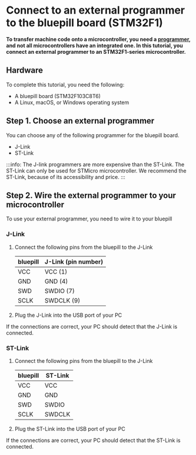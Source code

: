 # Connect to an external programmer to the bluepill board (STM32F1)

**To transfer machine code onto a microcontroller, you need a [programmer](https://www.engineersgarage.com/how-to-guides/microcontroller-programmer-burner), and not all microcontrollers have an integrated one. In this tutorial, you connect an external programmer to an STM32F1-series microcontroller.**

## Hardware

To complete this tutorial, you need the following:

- A bluepill board (STM32F103C8T6)
- A Linux, macOS, or Windows operating system

## Step 1. Choose an external programmer

You can choose any of the following programmer for the bluepill board.

- J-Link
- ST-Link

:::info:
The J-link programmers are more expensive than the ST-Link. The ST-Link can only be used for STMicro microcontroller.
We recommend the ST-Link, because of its accessibility and price.
:::

## Step 2. Wire the external programmer to your microcontroller

To use your external programmer, you need to wire it to your bluepill

### J-Link

1. Connect the following pins from the bluepill to the J-Link

    |    **bluepill**    |    **J-Link (pin number)**   |
    |-------------|-------------------|
    |    VCC      |    VCC (1)        |
    |    GND      |    GND (4)        |
    |    SWD      |    SWDIO (7)      |
    |    SCLK     |    SWDCLK (9)     |
    
2. Plug the J-Link into the USB port of your PC

If the connections are correct, your PC should detect that the J-Link is connected.

    
### ST-Link

1. Connect the following pins from the bluepill to the J-Link

    |    **bluepill**    |    **ST-Link**   |
    |-------------|-------------------|
    |    VCC      |    VCC            |
    |    GND      |    GND            |
    |    SWD      |    SWDIO          |
    |    SCLK     |    SWDCLK         |
    
2. Plug the ST-Link into the USB port of your PC
    
If the connections are correct, your PC should detect that the ST-Link is connected.
